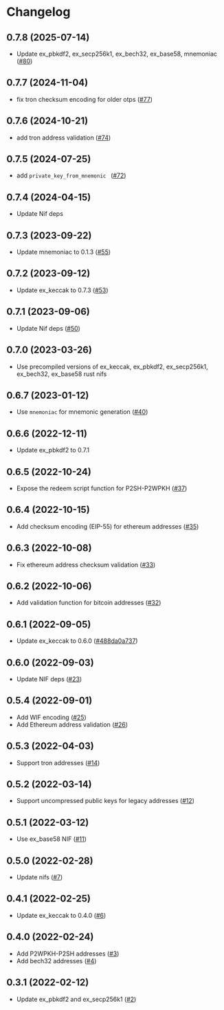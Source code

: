 # Changelog

## 0.7.8 (2025-07-14)

- Update ex_pbkdf2, ex_secp256k1, ex_bech32, ex_base58, mnemoniac ([#80](https://github.com/ayrat555/cryptopunk/pull/80))

## 0.7.7 (2024-11-04)

- fix tron checksum encoding for older otps ([#77](https://github.com/ayrat555/cryptopunk/pull/77))

## 0.7.6 (2024-10-21)

- add tron address validation ([#74](https://github.com/ayrat555/cryptopunk/pull/74))

## 0.7.5 (2024-07-25)

- add `private_key_from_mnemonic ` ([#72](https://github.com/ayrat555/cryptopunk/pull/72))

## 0.7.4 (2024-04-15)

- Update Nif deps

## 0.7.3 (2023-09-22)

- Update mnemoniac to 0.1.3 ([#55](https://github.com/ayrat555/cryptopunk/pull/55))

## 0.7.2 (2023-09-12)

- Update ex_keccak to 0.7.3 ([#53](https://github.com/ayrat555/cryptopunk/pull/53))

## 0.7.1 (2023-09-06)

- Update Nif deps ([#50](https://github.com/ayrat555/cryptopunk/pull/50))

## 0.7.0 (2023-03-26)

- Use precompiled versions of ex_keccak, ex_pbkdf2, ex_secp256k1, ex_bech32, ex_base58 rust nifs

## 0.6.7 (2023-01-12)

- Use `mnemoniac` for mnemonic generation ([#40](https://github.com/ayrat555/cryptopunk/pull/40))

## 0.6.6 (2022-12-11)

- Update ex_pbkdf2 to 0.7.1

## 0.6.5 (2022-10-24)

- Expose the redeem script function for P2SH-P2WPKH ([#37](https://github.com/ayrat555/cryptopunk/pull/37))

## 0.6.4 (2022-10-15)

- Add checksum encoding (EIP-55) for ethereum addresses ([#35](https://github.com/ayrat555/cryptopunk/pull/35))

## 0.6.3 (2022-10-08)

- Fix ethereum address checksum validation ([#33](https://github.com/ayrat555/cryptopunk/pull/33))

## 0.6.2 (2022-10-06)

- Add validation function for bitcoin addresses ([#32](https://github.com/ayrat555/cryptopunk/pull/32))

## 0.6.1 (2022-09-05)

- Update ex_keccak to 0.6.0 ([#488da0a737](https://github.com/ayrat555/cryptopunk/commit/488da0a73758fb9ed5f4412716c96ddad93c3c9a))

## 0.6.0 (2022-09-03)

- Update NIF deps ([#23](https://github.com/ayrat555/cryptopunk/pull/23))

## 0.5.4 (2022-09-01)

- Add WIF encoding ([#25](https://github.com/ayrat555/cryptopunk/pull/25))
- Add Ethereum address validation ([#26](https://github.com/ayrat555/cryptopunk/pull/26))

## 0.5.3 (2022-04-03)

- Support tron addresses ([#14](https://github.com/ayrat555/cryptopunk/pull/14))

## 0.5.2 (2022-03-14)

- Support uncompressed public keys for legacy addresses ([#12](https://github.com/ayrat555/cryptopunk/pull/12))

## 0.5.1 (2022-03-12)

- Use ex_base58 NIF ([#11](https://github.com/ayrat555/cryptopunk/pull/11))

## 0.5.0 (2022-02-28)

- Update nifs ([#7](https://github.com/ayrat555/cryptopunk/pull/7))

## 0.4.1 (2022-02-25)

- Update ex_keccak to 0.4.0 ([#6](https://github.com/ayrat555/cryptopunk/pull/6))

## 0.4.0 (2022-02-24)

- Add P2WPKH-P2SH addresses ([#3](https://github.com/ayrat555/cryptopunk/pull/3))
- Add bech32 addresses ([#4](https://github.com/ayrat555/cryptopunk/pull/4))

## 0.3.1 (2022-02-12)

- Update ex_pbkdf2 and ex_secp256k1 ([#2](https://github.com/ayrat555/cryptopunk/pull/2))
